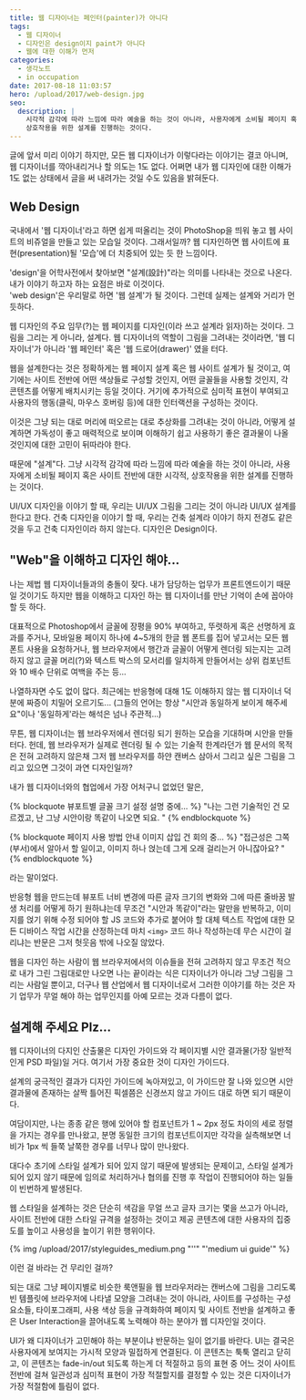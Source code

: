 ```yaml
---
title: 웹 디자이너는 페인터(painter)가 아니다
tags:
  - 웹 디자이너
  - 디자인은 design이지 paint가 아니다
  - 웹에 대한 이해가 먼저
categories:
  - 생각노트
  - in occupation
date: 2017-08-18 11:03:57
hero: /upload/2017/web-design.jpg
seo:
  description: |
    시각적 감각에 따라 느낌에 따라 예술을 하는 것이 아니라, 사용자에게 소비될 페이지 혹은 사이트 전반에 대한 시각적,
    상호작용을 위한 설계를 진행하는 것이다.
---
```



글에 앞서 미리 이야기 하지만, 모든 웹 디자이너가 이렇다라는 이야기는 결코 아니며,
웹 디자이너를 깍아내리거나 할 의도는 1도 없다. 어쩌면 내가 웹 디자인에 대한 이해가
1도 없는 상태에서 글을 써 내려가는 것일 수도 있음을 밝혀둔다.

## Web Design

국내에서 '웹 디자이너'라고 하면 쉽게 떠올리는 것이 PhotoShop을 띄워 놓고 웹 사이트의
비쥬얼을 만들고 있는 모습일 것이다. 그래서일까? 웹 디자인하면 웹 사이트에 표현(presentation)될
'모습'에 더 치중되어 있는 듯 한 느낌이다.

'design'을 어학사전에서 찾아보면 "설계(設計)"라는 의미를 나타내는 것으로 나온다. 내가
이야기 하고자 하는 요점은 바로 이것이다. <br>
'web design'은 우리말로 하면 '웹 설계'가 될 것이다. 그런데 실제는 설계와 거리가 먼
듯하다.

웹 디자인의 주요 임무(?)는 웹 페이지를 디자인(이라 쓰고 설계라 읽자)하는 것이다.
그림을 그리는 게 아니라, 설계다. 웹 디자이너의 역할이 그림을 그려내는 것이라면,
'웹 디자이너'가 아니라 '웹 페인터' 혹은 '웹 드로어(drawer)' 였을 터다.

웹을 설계한다는 것은 정확하게는 웹 페이지 설계 혹은 웹 사이트 설계가 될 것이고,
여기에는 사이트 전반에 어떤 색상들로 구성할 것인지, 어떤 글꼴들을 사용할 것인지,
각 콘텐츠를 어떻게 배치시키는 등일 것이다. 거기에 추가적으로 심미적 표현이 부여되고
사용자의 행동(클릭, 마우스 호버링 등)에 대한 인터랙션을 구성하는 것이다.

이것은 그냥 되는 대로 머리에 떠오르는 대로 추상화를 그려내는 것이 아니라,
어떻게 설계하면 가독성이 좋고 매력적으로 보이며 이해하기 쉽고 사용하기 좋은 결과물이
나올 것인지에 대한 고민이 뒤따라야 한다.

때문에 "설계"다. 그냥 시각적 감각에 따라 느낌에 따라 예술을 하는 것이 아니라,
사용자에게 소비될 페이지 혹은 사이트 전반에 대한 시각적, 상호작용을 위한 설계를 진행하는 것이다.

UI/UX 디자인을 이야기 할 때, 우리는 UI/UX 그림을 그리는 것이 아니라 UI/UX 설계를 한다고 한다.
건축 디자인을 이야기 할 때, 우리는 건축 설계라 이야기 하지 전경도 같은 것을 두고 건축 디자인이라 하지 않는다.
디자인은 Design이다.

## "Web"을 이해하고 디자인 해야...

나는 제법 웹 디자이너들과의 충돌이 잦다. 내가 담당하는 업무가 프론트엔드이기 때문일 것이기도 하지만
웹을 이해하고 디자인 하는 웹 디자이너를 만난 기억이 손에 꼽아야 할 듯 하다.

대표적으로 Photoshop에서 글꼴에 장평을 90% 부여하고, 뚜렷하게 혹은 선명하게 효과를 주거나,
모바일용 페이지 하나에 4~5개의 한글 웹 폰트를 집어 넣고서는 모든 웹 폰트 사용을 요청하거나,
웹 브라우저에서 행간과 글꼴이 어떻게 렌더링 되는지는 고려하지 않고 글꼴 머리(?)와 텍스트 박스의 모서리를
일치하게 만들어서는 상위 컴포넌트와 10 배수 단위로 여백을 주는 등...

나열하자면 수도 없이 많다. 최근에는 반응형에 대해 1도 이해하지 않는 웹 디자이너 덕분에 짜증이
치밀어 오르기도... (그들의 언어는 항상 "시안과 동일하게 보이게 해주세요"이나 '동일하게'라는 해석은 넘나 주관적...)

무튼, 웹 디자이너는 웹 브라우저에서 렌더링 되기 원하는 모습을 기대하며 시안을 만들 터다. 헌데, 웹
브라우저가 실제로 렌더링 될 수 있는 기술적 한계라던가 웹 문서의 목적은 전혀 고려하지 않은채
그저 웹 브라우저를 하얀 캔버스 삼아서 그리고 싶은 그림을 그리고 있으면 그것이 과연 디자인일까?

내가 웹 디자이너와의 협업에서 가장 어처구니 없었던 말은,

{% blockquote 뷰포트별 글꼴 크기 설정 설명 중에... %}
&quot;나는 그런 기술적인 건 모르겠고, 난 그냥 시안이랑 똑같이 나오면 되요. &quot;
{% endblockquote %}


{% blockquote 페이지 사용 방법 안내 이미지 삽입 건 회의 중... %}
&quot;접근성은 그쪽(부서)에서 알아서 할 일이고, 이미지 하나 얹는데 그게 오래 걸리는거 아니잖아요? &quot;
{% endblockquote %}

라는 말이었다.

반응형 웹을 만드는데 뷰포트 너비 변경에 따른 글자 크기의 변화와 그에 따른 줄바꿈 발생 처리를
어떻게 하기 원하냐는데 무조건 "시안과 똑같이"라는 말만을 반복하고, 이미지를 얹기 위해 수정 되어야 할
JS 코드와 추가로 붙어야 할 대체 텍스트 작업에 대한 모든 디바이스 작업 시간을 산정하는데 마치
<code class="language-markup">&lt;img></code> 코드 하나 작성하는데 무슨 시간이 걸리냐는 반문은 그저
헛웃음 밖에 나오질 않았다.

웹을 디자인 하는 사람이 웹 브라우저에서의 이슈들을 전혀 고려하지 않고 무조건 적으로
내가 그린 그림대로만 나오면 나는 끝이라는 식은 디자이너가 아니라 그냥 그림을 그리는 사람일 뿐이고,
더구나 웹 산업에서 웹 디자이너로서 그러한 이야기를 하는 것은 자기 업무가 무얼 해야 하는 업무인지를
아예 모르는 것과 다름이 없다.

## 설계해 주세요 Plz...

웹 디자이너의 다지인 산출물은 디자인 가이드와 각 페이지별 시안 결과물(가장 일반적인게 PSD 파일)일 거다.
여기서 가장 중요한 것이 디자인 가이드다.

설계의 궁극적인 결과가 디자인 가이드에 녹아져있고, 이 가이드만 잘 나와 있으면 시안 결과물에 존재하는
살짝 틀어진 픽셀쯤은 신경쓰지 않고 가이드 대로 하면 되기 때문이다.

여담이지만, 나는 종종 같은 행에 있어야 할 컴포넌트가 1 ~ 2px 정도 차이의 세로 정렬을 가지는 경우를 만나왔고,
분명 동일한 크기의 컴포넌트이지만 각각을 실측해보면 너비가 1px 씩 들쭉 날쭉한 경우를 너무나 많이 만나왔다.

대다수 초기에 스타일 설계가 되어 있지 않기 때문에 발생되는 문제이고, 스타일 설계가 되어 있지 않기 때문에
임의로 처리하거나 협의를 진행 후 작업이 진행되어야 하는 일들이 빈번하게 발생된다.

웹 스타일을 설계하는 것은 단순히 색감을 무얼 쓰고 글자 크기는 몇을 쓰고가 아니라, 사이트 전반에 대한
스타일 규격을 설정하는 것이고 제공 콘텐츠에 대한 사용자의 집중도를 높이고 사용성을 높이기 위한 행위이다.

<p>
  {% img /upload/2017/styleguides_medium.png "''" "'medium ui guide'" %}
</p>

이런 걸 바라는 건 무리인 걸까?

되는 대로 그냥 페이지별로 비슷한 룩앤필을 웹 브라우저라는 캔버스에 그림을 그리도록 빈 템플릿에 브라우저에
나타낼 모양을 그려내는 것이 아니라, 사이트를 구성하는 구성 요소들, 타이포그래피, 사용 색상 등을 규격화하여
페이지 및 사이트 전반을 설계하고 좋은 User Interaction을 끌어내도록 노력해야 하는 분야가 웹 디자인일 것이다.

UI가 왜 디자이너가 고민해야 하는 부분이냐 반문하는 일이 없기를 바란다. UI는 결국은 사용자에게 보여지는
가시적 모양과 밀접하게 연결된다. 이 콘텐츠는 툭툭 열리고 닫히고, 이 콘텐츠는 fade-in/out 되도록 하는게
더 적절하고 등의 표현 중 어느 것이 사이트 전반에 걸쳐 일관성과 심미적 표현이 가장 적절할지를 결정할 수 있는
것은 디자이너가 가장 적절함에 틀림이 없다.
